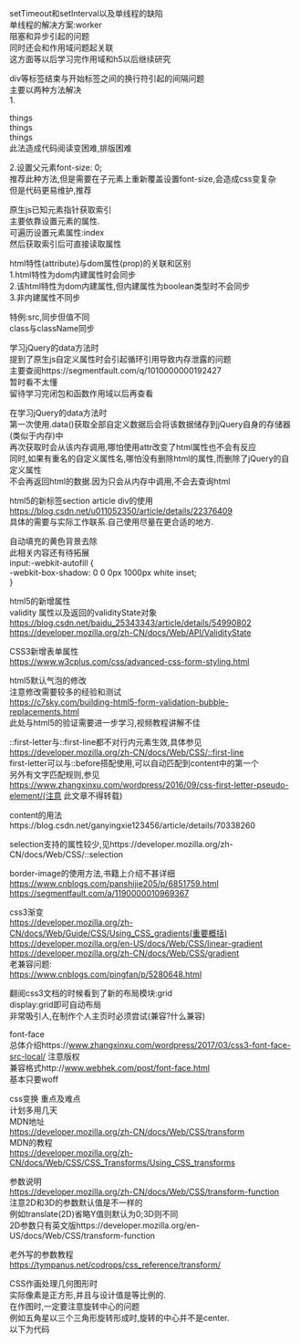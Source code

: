 setTimeout和setInterval以及单线程的缺陷  
单线程的解决方案:worker  
阻塞和异步引起的问题  
同时还会和作用域问题起关联  
这方面等以后学习完作用域和h5以后继续研究  
  
  
  
div等标签结束与开始标签之间的换行符引起的间隔问题  
主要以两种方法解决  
1.  
 <div>things</div  
><div>things</div  
><div>things</div  
>  
此法造成代码阅读变困难,排版困难  
  
2.设置父元素font-size: 0;  
推荐此种方法,但是需要在子元素上重新覆盖设置font-size,会造成css变复杂  
但是代码更易维护,推荐  
  
  
原生js已知元素指针获取索引  
主要依靠设置元素的属性.  
可遍历设置元素属性:index  
然后获取索引后可直接读取属性  
  
  
html特性(attribute)与dom属性(prop)的关联和区别  
1.html特性为dom内建属性时会同步  
2.该html特性为dom内建属性,但内建属性为boolean类型时不会同步  
3.非内建属性不同步  
  
特例:src,同步但值不同  
class与className同步  
  
  
  
学习jQuery的data方法时  
提到了原生js自定义属性时会引起循环引用导致内存泄露的问题  
主要查阅https://segmentfault.com/q/1010000000192427  
暂时看不太懂  
留待学习完闭包和函数作用域以后再查看  
  
  
在学习jQuery的data方法时  
第一次使用.data()获取全部自定义数据后会将该数据储存到jQuery自身的存储器(类似于内存)中  
再次获取时会从该内存调用,哪怕使用attr改变了html属性也不会有反应  
同时,如果有重名的自定义属性名,哪怕没有删除html的属性,而删除了jQuery的自定义属性  
不会再返回html的数据.因为只会从内存中调用,不会去查询html  
  
  
  
html5的新标签section article div的使用  
https://blog.csdn.net/u011052350/article/details/22376409  
具体的需要与实际工作联系.自己使用尽量在更合适的地方.  
  
  
自动填充的黄色背景去除  
此相关内容还有待拓展  
input:-webkit-autofill {  
            -webkit-box-shadow: 0 0 0px 1000px white inset;  
        }  
  
html5的新增属性  
validity 属性以及返回的validityState对象  
https://blog.csdn.net/baidu_25343343/article/details/54990802  
https://developer.mozilla.org/zh-CN/docs/Web/API/ValidityState  
  
  
CSS3新增表单属性  
https://www.w3cplus.com/css/advanced-css-form-styling.html  
  
  
html5默认气泡的修改  
注意修改需要较多的经验和测试  
https://c7sky.com/building-html5-form-validation-bubble-replacements.html  
此处与html5的验证需要进一步学习,视频教程讲解不佳  
  
  
::first-letter与::first-line都不对行内元素生效,具体参见  
https://developer.mozilla.org/zh-CN/docs/Web/CSS/::first-line  
first-letter可以与::before搭配使用,可以自动匹配到content中的第一个  
另外有文字匹配规则,参见  
https://www.zhangxinxu.com/wordpress/2016/09/css-first-letter-pseudo-element/(注意 此文章不得转载)  
  
content的用法https://blog.csdn.net/ganyingxie123456/article/details/70338260  
  
  
selection支持的属性较少,见https://developer.mozilla.org/zh-CN/docs/Web/CSS/::selection  
   
border-image的使用方法,书籍上介绍不甚详细  
https://www.cnblogs.com/panshijie205/p/6851759.html  
https://segmentfault.com/a/1190000010969367  
  
css3渐变  
https://developer.mozilla.org/zh-CN/docs/Web/Guide/CSS/Using_CSS_gradients(重要概括)  
https://developer.mozilla.org/en-US/docs/Web/CSS/linear-gradient  
https://developer.mozilla.org/zh-CN/docs/Web/CSS/gradient  
老兼容问题:  
https://www.cnblogs.com/pingfan/p/5280648.html  
  
  
翻阅css3文档的时候看到了新的布局模块:grid  
display:grid即可自动布局  
非常吸引人,在制作个人主页时必须尝试(兼容?什么兼容)  
  
  
font-face  
总体介绍https://www.zhangxinxu.com/wordpress/2017/03/css3-font-face-src-local/  注意版权  
兼容格式http://www.webhek.com/post/font-face.html  
基本只要woff  
  
  
css变换   重点及难点  
计划多用几天  
MDN地址  
https://developer.mozilla.org/zh-CN/docs/Web/CSS/transform  
MDN的教程  
https://developer.mozilla.org/zh-CN/docs/Web/CSS/CSS_Transforms/Using_CSS_transforms  
  
参数说明  
https://developer.mozilla.org/zh-CN/docs/Web/CSS/transform-function  
注意2D和3D的参数默认值是不一样的  
例如translate(2D)省略Y值则默认为0;3D则不同  
2D参数只有英文版https://developer.mozilla.org/en-US/docs/Web/CSS/transform-function  
  
  
  
老外写的参数教程  
https://tympanus.net/codrops/css_reference/transform/  
  
  
  
CSS作画处理几何图形时  
实际像素是正方形,并且与设计值是等比例的.  
在作图时,一定要注意旋转中心的问题  
例如五角星以三个三角形旋转形成时,旋转的中心并不是center.  
以下为代码  
<!DOCTYPE html>  
<html lang="en">  
<head>  
    <meta charset="UTF-8">  
    <meta name="viewport" content="width=device-width, initial-scale=1.0">  
    <meta http-equiv="X-UA-Compatible" content="ie=edge">  
    <title>正五角星</title>  
    <style>  
        .body {  
            position: relative;  
            height: 600px;  
            width: 1000px;  
            margin: auto;  
            background: skyblue;  
        }  
  
        .star {  
            font-size: 0;  
            position: absolute;  
            left: 50%;  
            top: 50%;  
            margin-top: -36px;  
            margin-left: -100px;  
            width: 0;  
            height: 0;  
            border-left: 100px solid transparent;  
            border-right: 100px solid transparent;  
            border-top: 72.64px solid greenyellow;  
        }  
  
        .star::before {  
            content: "";  
            display: block;  
            position: absolute;  
            top: -72.5px;  
            left: -100px;  
            border-left: 100px solid transparent;  
            border-right: 100px solid transparent;  
            border-top: 72.64px solid greenyellow;  
            transform: rotate(72deg);  
            transform-origin: 50% 32.49px;  
        }  
  
        .star::after {  
            content: "";  
            display: block;  
            position: absolute;  
            top: -72.5px;  
            left: -100px;  
            border-left: 100px solid transparent;  
            border-right: 100px solid transparent;  
            border-top: 72.64px solid greenyellow;  
            transform: rotate(-72deg);  
            transform-origin: 50% 32.49px;  
        }  
    </style>  
</head>  
<body>  
    <div class="body">  
        <div class="star"></div>  
    </div>  
</body>  
</html>  
  
  
  
调查时的其他相关资料:  
https://en.wikipedia.org/wiki/Pixel_aspect_ratio 像素有长宽比,在一些设备上会有不同  
同时,像素大小对于手机端的显示也影响较大,有帖子声称0.5px高的div不能在手机端显示.  
关于像素的帖子,讲得比较细致,但是和此处的问题相关性不太大  
https://github.com/jawil/blog/issues/21  
  
  
transform中的skew  
实际计算是以对应的坐标乘以tanθ°  
见笔记本,到时作图说明  
tan90°不存在,所以图像消失  
tan180°=0,所以图像不变  
正负值是以右下角变形的方向为基准  
因此会有顺时针逆时针设计不一致的错觉  
  
  
transform矩阵使用:https://developer.mozilla.org/zh-CN/docs/Web/CSS/transform-function  
参考此网页  
矩阵概念https://www.zhangxinxu.com/wordpress/2012/06/css3-transform-matrix-%E7%9F%A9%E9%98%B5/comment-page-1/  
注意版权  
  
在transform-style中,注意overflow:hidden会与preserve-3d属性冲突  
https://www.jb51.net/css/462412.html  
  
perspective-origin  
注意观察者位置与消失点位置是相同的.  
参看笔记本的图示  
  
  
过渡的使用  
https://developer.mozilla.org/zh-CN/docs/Web/CSS/CSS_Transitions/Using_CSS_transitions  
支持过渡的属性列表https://developer.mozilla.org/en-US/docs/Web/CSS/CSS_animated_properties  
  
CSS3有自定义属性,在后期需要关注,暂时用less  
  
transition-timing-function   
可使用自定义贝塞尔曲线达到更多的动画效果.  
所有的缓动函数地址https://easings.net/zh-cn#  
有很多无法直接使用css实现,需要各种插件或者js  
  
单纯的贝塞尔曲线有可视化工具可供参考http://cubic-bezier.com/  
但不支持一些复杂的缓动函数  
此处若能熟练使用,可制作更多特殊的特效  
其他steps的详解  
https://www.songma.com/news/txtlist_i21465v.html  
https://www.w3.org/TR/css-timing-1/#frames-timing-functions官方文档  
  
  
  
CSS3动画  
MDN的教程地址  
https://developer.mozilla.org/zh-CN/docs/Web/CSS/CSS_Animations/Using_CSS_animations  
  
animation-timing-function  
可在应用动画的元素内定义  
也可在关键帧内定义  
在关键帧内定义的值优先  
关键帧内定义的值是由此关键帧到下一个关键帧,如果后续关键帧没有定义timing-function则使用到动画结束.  
因此to和100%关键帧内定义的timing-function永不会生效  
  
animation-delay的妙用  
https://aotu.io/notes/2016/11/28/css3-animation-properties/  
但是mdn中有一个说明意义暂时不理解  
"如果为动画延迟指定了一个负值，但起始值是隐藏的，则从动画应用于元素的那一刻起就获取起始值。"  
  
animation-fill-mode的使用  
https://www.w3cplus.com/css3/understanding-css-animation-fill-mode-property.html  
    
注意未设置的属性出现插值的前提条件,如果from和元素本身未设置,为缺省值,突然出现新的属性会无法插值,导致瞬移  
https://blog.csdn.net/u013243347/article/details/79976352  
  
  
will-change的使用,翻译自外国佬  
https://www.zhangxinxu.com/wordpress/2015/11/css3-will-change-improve-paint/  
https://developer.mozilla.org/zh-CN/docs/Web/CSS/will-change要注意mdn上的提示  
https://www.tuicool.com/articles/b2uQJ3利用硬件加速的坑  
  
  
column多列布局  
属性列表  
https://developer.mozilla.org/zh-CN/docs/Web/CSS/CSS_Columns  
基础教程  
https://developer.mozilla.org/zh-CN/docs/Web/Guide/CSS/Using_multi-column_layouts  
  
列宽和列数的计算公式(并不是真实的游览器计算公式,只是css标准给出的近似公式)  
地址https://www.w3.org/TR/css-multicol-1/  
  
The pseudo-algorithm below determines the used values for column-count (N) and column-width (W). There is one other variable in the pseudo-algorithm: U is the used width of the multi-column element.  
The floor(X) function returns the largest integer Y ≤ X.  
  
(01)  if ((column-width = auto) and (column-count = auto)) then  
(02)      exit; /* not a multicol container */  
(03)  if column-width = auto then  
(04)      N := column-count  
(05)  else if column-count = auto then  
(06)      N := max(1,  
(07)        floor((U + column-gap)/(column-width + column-gap)))  
(08)  else  
(09)      N := min(column-count, max(1,  
(10)        floor((U + column-gap)/(column-width + column-gap))))  
And:  
  
(11)  W := max(0, ((U + column-gap)/N - column-gap))  
For the purpose of finding the number of auto-repeated tracks, the UA must floor the track size to a UA-specified value to avoid division by zero. It is suggested that this floor be 1px or less.  
  
In fragmented contexts such as in paged media, user agents may perform this calculation on a per-fragment basis.  
  
The used value for column-count is calculated without regard for explicit column breaks or constrained column heights, while the actual value takes these into consideration.  
大体翻译如下  
下面的伪算法确定了列计数 (N) 和列宽 (W) 的使用值。伪算法中还有一个变量: U 是多列元素的容器宽度。  
函数 floor(X) 返回最大正整数 Y ≤ X.  
(01)  if ((column-width = auto) and (column-count = auto)) then  
(02)      exit; /* 不是多列布局 */  
(03)  if column-width = auto then  
(04)      N := column-count /* 列宽为auto时实际列数就是设定值 */  
(05)  else if column-count = auto then  
(06)      N := max(1,  
(07)        floor((U + column-gap)/(column-width + column-gap)))  
/* 列宽不为auto,而列数为auto,则实际列数为  
(容器宽度+列间距)/(列宽+列间距)取整,若小于1则为1列  
 */  
(08)  else  
(09)      N := min(column-count, max(1,  
(10)        floor((U + column-gap)/(column-width + column-gap))))  
/* 列宽与列数都不为auto  
 (容器宽度+列间距)/(列宽+列间距) 取整后的值与设定列数之间取小值  
 */  
And:  
(11)  W := max(0, ((U + column-gap)/N - column-gap))  
/* 列宽为  
(容器宽度+列间距)/已求出的列数 – 列间距 */  
  
column-rule和column-gap的属性和使用  
https://blog.csdn.net/tian361zyc/article/details/74472415  
  
column的break属性  
兼容性情况较为复杂  
参见mdn的具体介绍  
chrome现在仍然需要-webkit-column-break-*  
firefox需要page-break-*  
使用时必须测试  
而且支持的值基本仅限auto always aviod  
  
  
zoom的介绍https://www.cnblogs.com/foodoir/p/5821018.html  
但是现在zoom已经被用于设置基础缩放  
https://developer.mozilla.org/zh-CN/docs/Web/CSS/@viewport  
https://drafts.csswg.org/css-device-adapt/#zoom-desc  
  
pointer-events较为高级和复杂,svg学习以后再结合参阅一次  
https://developer.mozilla.org/zh-CN/docs/Web/CSS/pointer-events  
https://www.zhangxinxu.com/wordpress/2011/12/css3-pointer-events-none-javascript/  
none相当于阻止任何鼠标事件在本元素上发生  
可以造成类似于鼠标点击穿透了上层元素达到下层元素的效果.  
但是后代元素可以通过事件冒泡或者捕获触发  
  
  
移动端  
viewport  
MDN的教程  
https://developer.mozilla.org/zh-CN/docs/Mobile/Viewport_meta_tag  
@viewport的用法  
https://developer.mozilla.org/en-US/docs/Web/CSS/@viewport  
meta中的viewport  
https://developer.mozilla.org/en-US/docs/Web/HTML/Element/meta  
像素的区别  
https://www.quirksmode.org/blog/archives/2010/04/a_pixel_is_not.html  
  
viewport的基础  
https://www.cnblogs.com/2050/p/3877280.html(此篇讲述得完整,但是较难理解)  
https://zhuanlan.zhihu.com/p/21276657(initial-scale与实际宽度的关系)  
visual viewport宽度 = ideal viewpor(设备)宽度  / 当前缩放值  
当前缩放值 = ideal viewport(设备)宽度  / visual viewport(游览器可视区域)宽度  
  
